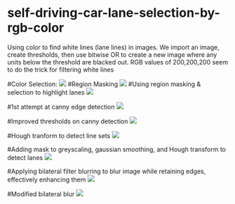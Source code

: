 # self-driving-car-lane-selection-by-rgb-color
Using color to find white lines (lane lines) in images.
We import an image, create thresholds, then use bitwise OR to create a new image where any units below the threshold are blacked out. RGB values of 200,200,200 seem to do the trick for filtering white lines

#Color Selection:
<img src="https://media.giphy.com/media/l2JhGj6HM7dmjVde0/giphy.gif"/>
#Region Masking
<img src="https://media.giphy.com/media/3o7TKKcBgjMd7QRUSk/giphy.gif"/>
#Using region masking & selection to highlight lanes
<img src="https://media.giphy.com/media/l2JhuQFoDs8gdD9du/giphy.gif"/>

#1st attempt at canny edge detection
<img src="https://media.giphy.com/media/l2JhnPEc2tLPrUUGA/giphy.gif"/>

#Improved thresholds on canny detection
<img src="https://media.giphy.com/media/l3vR7ICI0lK3KzzcA/giphy.gif"/>

#Hough tranform to detect line sets
<img src="https://media.giphy.com/media/3o6Zt94A6nRVf9U6WI/giphy.gif"/>

#Adding mask to greyscaling, gaussian smoothing, and Hough transform to detect lanes
<img src ="https://media.giphy.com/media/3oriO5J7MAjjua7NKM/giphy.gif"/>

#Applying bilateral filter blurring to blur image while retaining edges, effectively enhancing them
<img src = "https://media.giphy.com/media/3oz8xLLpQJyIjqYVMs/giphy.gif"/>

#Modified bilateral blur 
<img src="https://media.giphy.com/media/3o6Ztg2cziwxzEiHqU/giphy.gif"/>